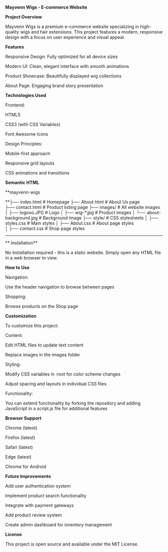 **Mayvenn Wigs - E-commerce Website**

**Project Overview**

Mayvenn Wigs is a premium e-commerce website specializing in high-quality wigs and hair extensions. This project features a modern, responsive design with a focus on user experience and visual appeal.

**Features**

Responsive Design: Fully optimized for all device sizes

Modern UI: Clean, elegant interface with smooth animations

Product Showcase: Beautifully displayed wig collections

About Page: Engaging brand story presentation

**Technologies Used**

Frontend:

HTML5

CSS3 (with CSS Variables)

Font Awesome Icons


Design Principles:

Mobile-first approach

Responsive grid layouts

CSS animations and transitions

**Semantic HTML**


**mayvenn-wigs

**├── index.html              # Homepage
├── About.html              # About Us page          
├── contact.html            # Product listing page
├── images/                 # All website images
│   ├── logooo.JPG          # Logo
│   ├── wig-*.jpg           # Product images
│   └── about-background.jpg # Background image
├── style/                  # CSS stylesheets
│   ├── styles.css          # Main styles
│   ├── About.css           # About page styles     
│   ├── contact.css         # Shop page styles
****

** Installation**

No installation required - this is a static website. Simply open any HTML file in a web browser to view.

**How to Use**

Navigation:


Use the header navigation to browse between pages


Shopping:


Browse products on the Shop page


**Customization**

To customize this project:

Content:


Edit HTML files to update text content

Replace images in the images folder

Styling:


Modify CSS variables in :root for color scheme changes

Adjust spacing and layouts in individual CSS files

Functionality:


You can extend functionality by forking the repository and adding JavaScript in a script.js file for additional features


**Browser Support**

Chrome (latest)

Firefox (latest)

Safari (latest)

Edge (latest)

Chrome for Android

**Future Improvements**

Add user authentication system

Implement product search functionality

Integrate with payment gateways

Add product review system

Create admin dashboard for inventory management

**License**

This project is open source and available under the MIT License.
